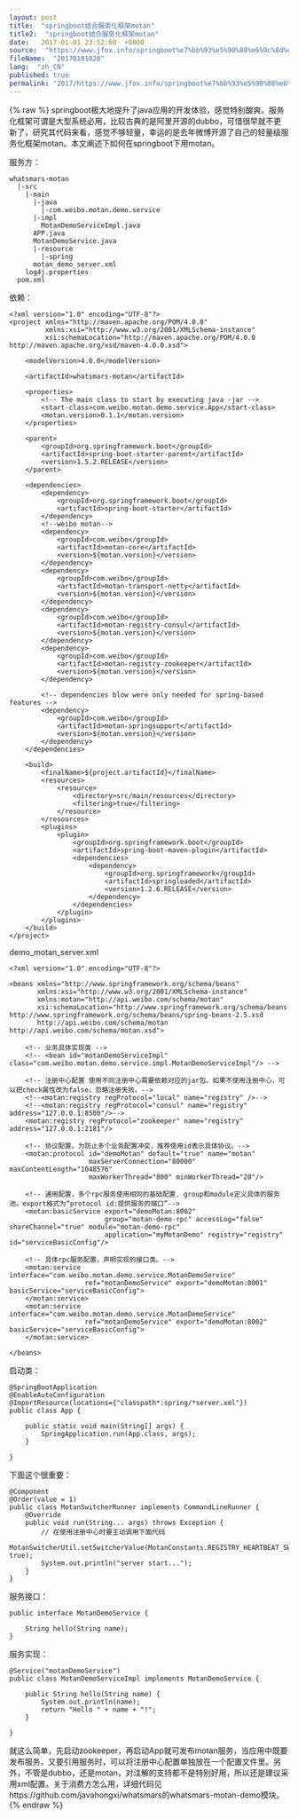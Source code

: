 ```yaml
---
layout: post
title:  "springboot结合服务化框架motan"
title2:  "springboot结合服务化框架motan"
date:   2017-01-01 23:52:00  +0800
source:  "https://www.jfox.info/springboot%e7%bb%93%e5%90%88%e6%9c%8d%e5%8a%a1%e5%8c%96%e6%a1%86%e6%9e%b6motan.html"
fileName:  "20170101020"
lang:  "zh_CN"
published: true
permalink: "2017/https://www.jfox.info/springboot%e7%bb%93%e5%90%88%e6%9c%8d%e5%8a%a1%e5%8c%96%e6%a1%86%e6%9e%b6motan.html"
---
```

{% raw %}
springboot极大地提升了java应用的开发体验，感觉特别酸爽。服务化框架可谓是大型系统必用，比较古典的是阿里开源的dubbo，可惜很早就不更新了，研究其代码来看，感觉不够轻量，幸运的是去年微博开源了自己的轻量级服务化框架motan。本文阐述下如何在springboot下用motan。

服务方：

    whatsmars-motan
      |-src
        |-main
          |-java
            |-com.weibo.motan.demo.service
    	  |-impl
    	    MotanDemoServiceImpl.java
    	  APP.java
    	  MotanDemoService.java
          |-resource
            |-spring
    	  motan_demo_server.xml
    	log4j.properties
      pom.xml

依赖：

    <?xml version="1.0" encoding="UTF-8"?>
    <project xmlns="http://maven.apache.org/POM/4.0.0"
             xmlns:xsi="http://www.w3.org/2001/XMLSchema-instance"
             xsi:schemaLocation="http://maven.apache.org/POM/4.0.0 http://maven.apache.org/xsd/maven-4.0.0.xsd">
    
        <modelVersion>4.0.0</modelVersion>
    
        <artifactId>whatsmars-motan</artifactId>
    
        <properties>
            <!-- The main class to start by executing java -jar -->
            <start-class>com.weibo.motan.demo.service.App</start-class>
            <motan.version>0.1.1</motan.version>
        </properties>
    
        <parent>
            <groupId>org.springframework.boot</groupId>
            <artifactId>spring-boot-starter-parent</artifactId>
            <version>1.5.2.RELEASE</version>
        </parent>
    
        <dependencies>
            <dependency>
                <groupId>org.springframework.boot</groupId>
                <artifactId>spring-boot-starter</artifactId>
            </dependency>
            <!--weibo motan-->
            <dependency>
                <groupId>com.weibo</groupId>
                <artifactId>motan-core</artifactId>
                <version>${motan.version}</version>
            </dependency>
            <dependency>
                <groupId>com.weibo</groupId>
                <artifactId>motan-transport-netty</artifactId>
                <version>${motan.version}</version>
            </dependency>
            <dependency>
                <groupId>com.weibo</groupId>
                <artifactId>motan-registry-consul</artifactId>
                <version>${motan.version}</version>
            </dependency>
            <dependency>
                <groupId>com.weibo</groupId>
                <artifactId>motan-registry-zookeeper</artifactId>
                <version>${motan.version}</version>
            </dependency>
    
            <!-- dependencies blow were only needed for spring-based features -->
            <dependency>
                <groupId>com.weibo</groupId>
                <artifactId>motan-springsupport</artifactId>
                <version>${motan.version}</version>
            </dependency>
        </dependencies>
    
        <build>
            <finalName>${project.artifactId}</finalName>
            <resources>
                <resource>
                    <directory>src/main/resources</directory>
                    <filtering>true</filtering>
                </resource>
            </resources>
            <plugins>
                <plugin>
                    <groupId>org.springframework.boot</groupId>
                    <artifactId>spring-boot-maven-plugin</artifactId>
                    <dependencies>
                        <dependency>
                            <groupId>org.springframework</groupId>
                            <artifactId>springloaded</artifactId>
                            <version>1.2.6.RELEASE</version>
                        </dependency>
                    </dependencies>
                </plugin>
            </plugins>
        </build>
    </project>

 demo_motan_server.xml

    <?xml version="1.0" encoding="UTF-8"?>
    
    <beans xmlns="http://www.springframework.org/schema/beans"
           xmlns:xsi="http://www.w3.org/2001/XMLSchema-instance"
           xmlns:motan="http://api.weibo.com/schema/motan"
           xsi:schemaLocation="http://www.springframework.org/schema/beans http://www.springframework.org/schema/beans/spring-beans-2.5.xsd
           http://api.weibo.com/schema/motan http://api.weibo.com/schema/motan.xsd">
    
        <!-- 业务具体实现类 -->
        <!-- <bean id="motanDemoServiceImpl" class="com.weibo.motan.demo.service.impl.MotanDemoServiceImpl"/> -->
    
        <!-- 注册中心配置 使用不同注册中心需要依赖对应的jar包。如果不使用注册中心，可以把check属性改为false，忽略注册失败。-->
        <!--<motan:registry regProtocol="local" name="registry" />-->
        <!--<motan:registry regProtocol="consul" name="registry" address="127.0.0.1:8500"/>-->
        <motan:registry regProtocol="zookeeper" name="registry" address="127.0.0.1:2181"/>
    
        <!-- 协议配置。为防止多个业务配置冲突，推荐使用id表示具体协议。-->
        <motan:protocol id="demoMotan" default="true" name="motan"
                        maxServerConnection="80000" maxContentLength="1048576"
                        maxWorkerThread="800" minWorkerThread="20"/>
    
        <!-- 通用配置，多个rpc服务使用相同的基础配置. group和module定义具体的服务池。export格式为“protocol id:提供服务的端口”-->
        <motan:basicService export="demoMotan:8002"
                            group="motan-demo-rpc" accessLog="false" shareChannel="true" module="motan-demo-rpc"
                            application="myMotanDemo" registry="registry" id="serviceBasicConfig"/>
    
        <!-- 具体rpc服务配置，声明实现的接口类。-->
        <motan:service interface="com.weibo.motan.demo.service.MotanDemoService"
                       ref="motanDemoService" export="demoMotan:8001" basicService="serviceBasicConfig">
        </motan:service>
        <motan:service interface="com.weibo.motan.demo.service.MotanDemoService"
                       ref="motanDemoService" export="demoMotan:8002" basicService="serviceBasicConfig">
        </motan:service>
    
    </beans>

 启动类：

    @SpringBootApplication
    @EnableAutoConfiguration
    @ImportResource(locations={"classpath*:spring/*server.xml"})
    public class App {
    
        public static void main(String[] args) {
            SpringApplication.run(App.class, args);
        }
    
    }

下面这个很重要：

    @Component
    @Order(value = 1)
    public class MotanSwitcherRunner implements CommandLineRunner {
        @Override
        public void run(String... args) throws Exception {
            // 在使用注册中心时要主动调用下面代码
            MotanSwitcherUtil.setSwitcherValue(MotanConstants.REGISTRY_HEARTBEAT_SWITCHER, true);
            System.out.println("server start...");
        }
    }

服务接口：

    public interface MotanDemoService {
    
        String hello(String name);
    }

 服务实现：

    @Service("motanDemoService")
    public class MotanDemoServiceImpl implements MotanDemoService {
    
        public String hello(String name) {
            System.out.println(name);
            return "Hello " + name + "!";
        }
    
    }

就这么简单，先启动zookeeper，再启动App就可发布motan服务，当应用中既要发布服务，又要引用服务时，可以将注册中心配置单独放在一个配置文件里。另外，不管是dubbo，还是motan，对注解的支持都不是特别好用，所以还是建议采用xml配置。关于消费方怎么用，详细代码见https://github.com/javahongxi/whatsmars的whatsmars-motan-demo模块。
{% endraw %}

